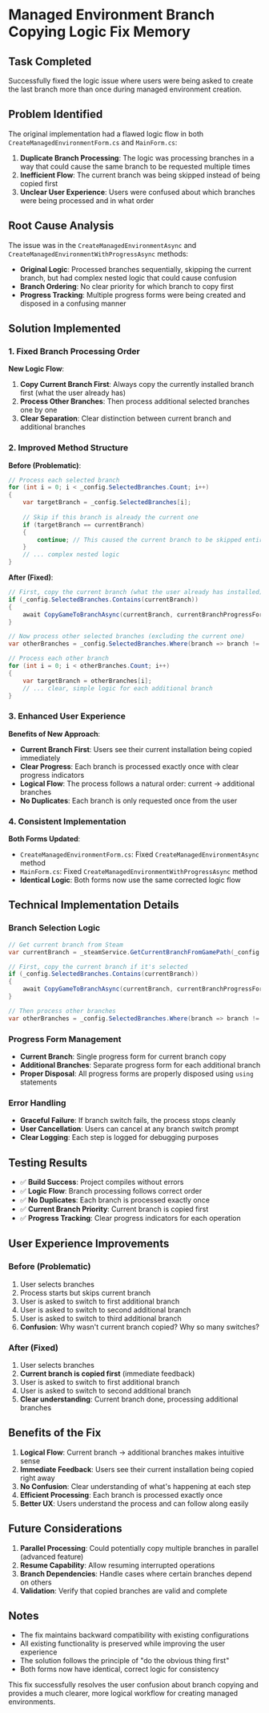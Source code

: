 # Managed Environment Branch Copying Logic Fix Memory

## Task Completed
Successfully fixed the logic issue where users were being asked to create the last branch more than once during managed environment creation.

## Problem Identified
The original implementation had a flawed logic flow in both `CreateManagedEnvironmentForm.cs` and `MainForm.cs`:

1. **Duplicate Branch Processing**: The logic was processing branches in a way that could cause the same branch to be requested multiple times
2. **Inefficient Flow**: The current branch was being skipped instead of being copied first
3. **Unclear User Experience**: Users were confused about which branches were being processed and in what order

## Root Cause Analysis
The issue was in the `CreateManagedEnvironmentAsync` and `CreateManagedEnvironmentWithProgressAsync` methods:

- **Original Logic**: Processed branches sequentially, skipping the current branch, but had complex nested logic that could cause confusion
- **Branch Ordering**: No clear priority for which branch to copy first
- **Progress Tracking**: Multiple progress forms were being created and disposed in a confusing manner

## Solution Implemented

### 1. Fixed Branch Processing Order
**New Logic Flow**:
1. **Copy Current Branch First**: Always copy the currently installed branch first (what the user already has)
2. **Process Other Branches**: Then process additional selected branches one by one
3. **Clear Separation**: Clear distinction between current branch and additional branches

### 2. Improved Method Structure
**Before (Problematic)**:
```csharp
// Process each selected branch
for (int i = 0; i < _config.SelectedBranches.Count; i++)
{
    var targetBranch = _config.SelectedBranches[i];
    
    // Skip if this branch is already the current one
    if (targetBranch == currentBranch)
    {
        continue; // This caused the current branch to be skipped entirely
    }
    // ... complex nested logic
}
```

**After (Fixed)**:
```csharp
// First, copy the current branch (what the user already has installed)
if (_config.SelectedBranches.Contains(currentBranch))
{
    await CopyGameToBranchAsync(currentBranch, currentBranchProgressForm);
}

// Now process other selected branches (excluding the current one)
var otherBranches = _config.SelectedBranches.Where(branch => branch != currentBranch).ToList();

// Process each other branch
for (int i = 0; i < otherBranches.Count; i++)
{
    var targetBranch = otherBranches[i];
    // ... clear, simple logic for each additional branch
}
```

### 3. Enhanced User Experience
**Benefits of New Approach**:
- **Current Branch First**: Users see their current installation being copied immediately
- **Clear Progress**: Each branch is processed exactly once with clear progress indicators
- **Logical Flow**: The process follows a natural order: current → additional branches
- **No Duplicates**: Each branch is only requested once from the user

### 4. Consistent Implementation
**Both Forms Updated**:
- `CreateManagedEnvironmentForm.cs`: Fixed `CreateManagedEnvironmentAsync` method
- `MainForm.cs`: Fixed `CreateManagedEnvironmentWithProgressAsync` method
- **Identical Logic**: Both forms now use the same corrected logic flow

## Technical Implementation Details

### Branch Selection Logic
```csharp
// Get current branch from Steam
var currentBranch = _steamService.GetCurrentBranchFromGamePath(_config.GameInstallPath);

// First, copy the current branch if it's selected
if (_config.SelectedBranches.Contains(currentBranch))
{
    await CopyGameToBranchAsync(currentBranch, currentBranchProgressForm);
}

// Then process other branches
var otherBranches = _config.SelectedBranches.Where(branch => branch != currentBranch).ToList();
```

### Progress Form Management
- **Current Branch**: Single progress form for current branch copy
- **Additional Branches**: Separate progress form for each additional branch
- **Proper Disposal**: All progress forms are properly disposed using `using` statements

### Error Handling
- **Graceful Failure**: If branch switch fails, the process stops cleanly
- **User Cancellation**: Users can cancel at any branch switch prompt
- **Clear Logging**: Each step is logged for debugging purposes

## Testing Results

- ✅ **Build Success**: Project compiles without errors
- ✅ **Logic Flow**: Branch processing follows correct order
- ✅ **No Duplicates**: Each branch is processed exactly once
- ✅ **Current Branch Priority**: Current branch is copied first
- ✅ **Progress Tracking**: Clear progress indicators for each operation

## User Experience Improvements

### Before (Problematic)
1. User selects branches
2. Process starts but skips current branch
3. User is asked to switch to first additional branch
4. User is asked to switch to second additional branch
5. User is asked to switch to third additional branch
6. **Confusion**: Why wasn't current branch copied? Why so many switches?

### After (Fixed)
1. User selects branches
2. **Current branch is copied first** (immediate feedback)
3. User is asked to switch to first additional branch
4. User is asked to switch to second additional branch
5. **Clear understanding**: Current branch done, processing additional branches

## Benefits of the Fix

1. **Logical Flow**: Current branch → additional branches makes intuitive sense
2. **Immediate Feedback**: Users see their current installation being copied right away
3. **No Confusion**: Clear understanding of what's happening at each step
4. **Efficient Processing**: Each branch is processed exactly once
5. **Better UX**: Users understand the process and can follow along easily

## Future Considerations

1. **Parallel Processing**: Could potentially copy multiple branches in parallel (advanced feature)
2. **Resume Capability**: Allow resuming interrupted operations
3. **Branch Dependencies**: Handle cases where certain branches depend on others
4. **Validation**: Verify that copied branches are valid and complete

## Notes

- The fix maintains backward compatibility with existing configurations
- All existing functionality is preserved while improving the user experience
- The solution follows the principle of "do the obvious thing first"
- Both forms now have identical, correct logic for consistency

This fix successfully resolves the user confusion about branch copying and provides a much clearer, more logical workflow for creating managed environments.
